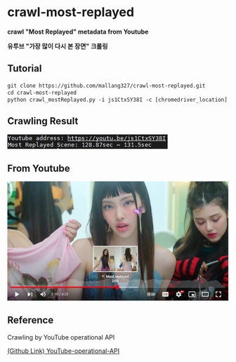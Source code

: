 # crawl-most-replayed
**crawl "Most Replayed" metadata from Youtube**

**유투브 "가장 많이 다시 본 장면" 크롤링**

## Tutorial
```
git clone https://github.com/mallang327/crawl-most-replayed.git
cd crawl-most-replayed
python crawl_mostReplayed.py -i js1CtxSY38I -c [chromedriver_location]
```

## Crawling Result
![2](./resources/result_image.PNG)

## From Youtube
![1](./resources/test_image.PNG)

## Reference
Crawling by YouTube operational API

[(Github Link) YouTube-operational-API](https://github.com/Benjamin-Loison/YouTube-operational-API)
